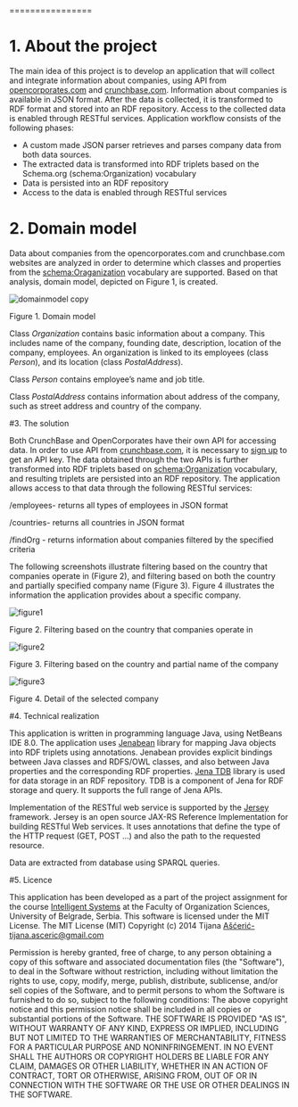 
================
# 1. About the project
The main idea of this project is to develop an application that will collect and integrate information about companies, using API from [opencorporates.com](https://api.opencorporates.com/) and [crunchbase.com](https://developer.crunchbase.com/). Information about companies is available in JSON format.
After the data is collected, it is transformed to RDF format and stored into an RDF   repository. Access to the collected data is enabled through RESTful services.
Application workflow consists of the following phases:

-	A custom made JSON parser retrieves and parses company data from both data sources.
-	The extracted data is transformed into RDF triplets based on the Schema.org (schema:Organization)  vocabulary
-	Data is persisted into an RDF repository
-	Access to the data is enabled through RESTful services

# 2.	Domain model

Data about companies from the opencorporates.com and crunchbase.com websites are analyzed in order to determine which classes and properties from the [schema:Oraganization](http://www.schema.org/Organization) vocabulary are supported. Based on that analysis, domain model, depicted on Figure 1, is created.

![domainmodel copy](https://cloud.githubusercontent.com/assets/8823815/4364590/6d4226b0-42a1-11e4-8351-9e6d6217903f.png)

Figure 1. Domain model

 Class *Organization* contains basic information about a company. This includes name of the company, founding date, description, location of the company, employees.  An organization is linked to its employees (class *Person*), and its location (class *PostalAddress*).
 
 Class *Person* contains employee’s name and job title.
 
 Class *PostalAddress* contains information about address of the company, such as street address and country of the company.

#3.	The solution

Both CrunchBase and OpenCorporates have their own API for accessing data. In order to use API from [crunchbase.com](https://developer.crunchbase.com/), it is necessary to [sign up](https://developer.crunchbase.com/signup?plan_ids%5b%5d=2357355766752) to get an API key. 
The data obtained through the two APIs is further transformed into RDF triplets based on [schema:Organization](http://www.schema.org/Organization) vocabulary, and resulting triplets are persisted into an RDF repository. The application allows access to that data through the following RESTful services:

/employees- returns all types of employees in JSON format

/countries- returns all countries in JSON format

/findOrg - returns information about companies filtered by the specified criteria

The following screenshots illustrate filtering based on the country that companies operate in (Figure 2), and filtering based on both the country and partially specified company name (Figure 3).
Figure 4 illustrates the information the application provides about a specific company.

![figure1](https://cloud.githubusercontent.com/assets/8823815/4364405/c2288dc4-429f-11e4-8f8f-594afcef99c7.png)

Figure 2. Filtering based on the country that companies operate in

![figure2](https://cloud.githubusercontent.com/assets/8823815/4364432/fcb41ac6-429f-11e4-983c-a9d2ba6ad345.png)

Figure 3. Filtering based on the country and partial name of the company

![figure3](https://cloud.githubusercontent.com/assets/8823815/4364460/357006cc-42a0-11e4-906c-ebda9684e64f.png)

Figure 4. Detail of the selected company

#4.	Technical realization

This application is written in programming language Java, using NetBeans IDE 8.0.
The application uses [Jenabean](https://code.google.com/p/jenabean/) library for mapping Java objects into RDF triplets using annotations. Jenabean provides explicit bindings between Java classes and RDFS/OWL classes, and also between Java properties and the corresponding RDF properties.
[Jena TDB](http://jena.apache.org/documentation/tdb/) library is used for data storage in an RDF repository. TDB is a component of Jena for RDF storage and query. It supports the full range of Jena APIs.

Implementation of the RESTful web service is supported by the [Jersey](https://jersey.java.net/) framework. Jersey is an open source JAX-RS Reference Implementation for building RESTful Web services. It uses annotations that define the type of the HTTP request (GET, POST ...) and also the path to the requested resource.

Data are extracted from database using SPARQL queries.

#5. Licence

This application has been developed as a part of the project assignment for the course [Intelligent Systems](http://is.fon.rs/) at the Faculty of Organization Sciences, University of Belgrade, Serbia.
This software is licensed under the MIT License.
The MIT License (MIT)
Copyright (c) 2014 Tijana Ašćerić-tijana.asceric@gmail.com

Permission is hereby granted, free of charge, to any person obtaining a copy of this software and associated documentation files (the "Software"), to deal in the Software without restriction, including without limitation the rights to use, copy, modify, merge, publish, distribute, sublicense, and/or sell copies of the Software, and to permit persons to whom the Software is furnished to do so, subject to the following conditions:
The above copyright notice and this permission notice shall be included in all copies or substantial portions of the Software.
THE SOFTWARE IS PROVIDED "AS IS", WITHOUT WARRANTY OF ANY KIND, EXPRESS OR IMPLIED, INCLUDING BUT NOT LIMITED TO THE WARRANTIES OF MERCHANTABILITY, FITNESS FOR A PARTICULAR PURPOSE AND NONINFRINGEMENT. IN NO EVENT SHALL THE AUTHORS OR COPYRIGHT HOLDERS BE LIABLE FOR ANY CLAIM, DAMAGES OR OTHER LIABILITY, WHETHER IN AN ACTION OF CONTRACT, TORT OR OTHERWISE, ARISING FROM, OUT OF OR IN CONNECTION WITH THE SOFTWARE OR THE USE OR OTHER DEALINGS IN THE SOFTWARE.


